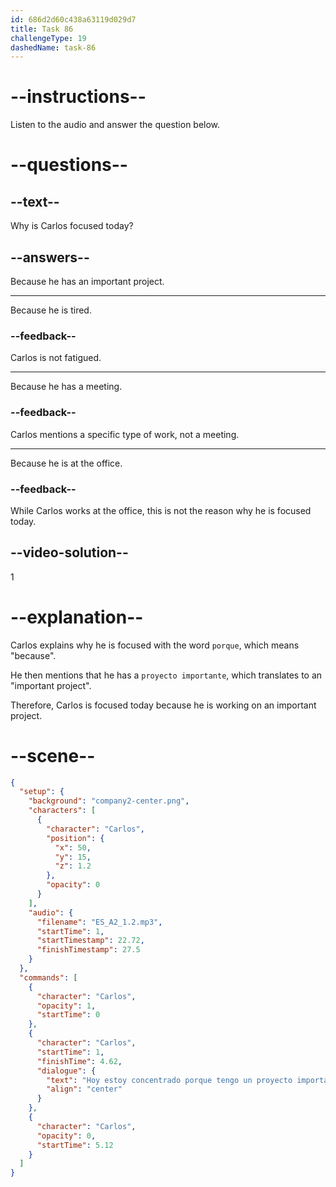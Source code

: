 ```yaml
---
id: 686d2d60c438a63119d029d7
title: Task 86
challengeType: 19
dashedName: task-86
---
```


<!-- (Audio) Carlos: Hoy estoy concentrado porque tengo un proyecto importante. -->

# --instructions--

Listen to the audio and answer the question below.

# --questions--

## --text--

Why is Carlos focused today?

## --answers--

Because he has an important project.

---

Because he is tired.

### --feedback--

Carlos is not fatigued.

---

Because he has a meeting.

### --feedback--

Carlos mentions a specific type of work, not a meeting.

---

Because he is at the office.

### --feedback--

While Carlos works at the office, this is not the reason why he is focused today.

## --video-solution--

1

# --explanation--

Carlos explains why he is focused with the word `porque`, which means "because".

He then mentions that he has a `proyecto importante`, which translates to an "important project". 

Therefore, Carlos is focused today because he is working on an important project.

# --scene--

```json
{
  "setup": {
    "background": "company2-center.png",
    "characters": [
      {
        "character": "Carlos",
        "position": {
          "x": 50,
          "y": 15,
          "z": 1.2
        },
        "opacity": 0
      }
    ],
    "audio": {
      "filename": "ES_A2_1.2.mp3",
      "startTime": 1,
      "startTimestamp": 22.72,
      "finishTimestamp": 27.5
    }
  },
  "commands": [
    {
      "character": "Carlos",
      "opacity": 1,
      "startTime": 0
    },
    {
      "character": "Carlos",
      "startTime": 1,
      "finishTime": 4.62,
      "dialogue": {
        "text": "Hoy estoy concentrado porque tengo un proyecto importante.",
        "align": "center"
      }
    },
    {
      "character": "Carlos",
      "opacity": 0,
      "startTime": 5.12
    }
  ]
}
```
